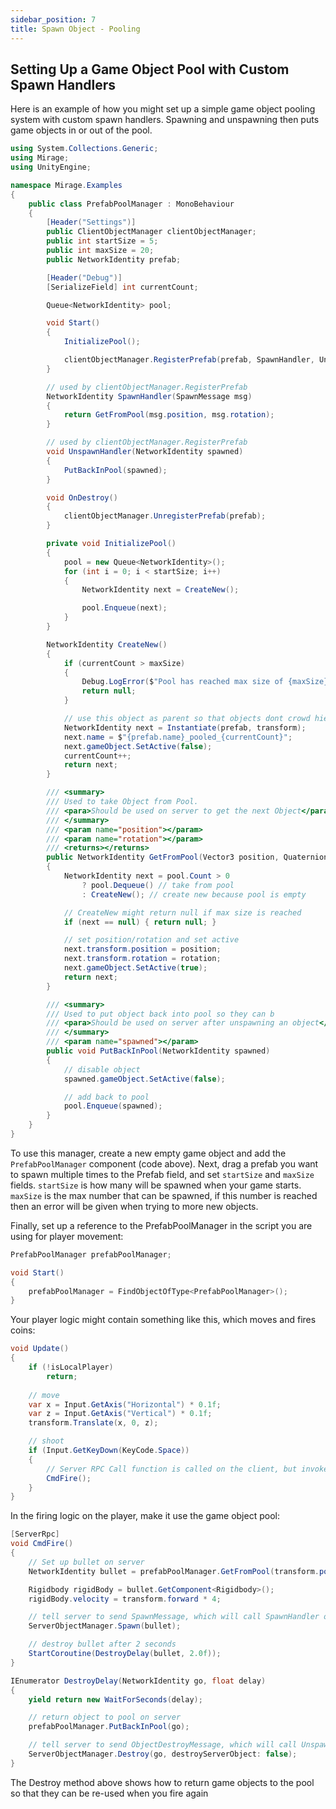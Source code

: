 ```yaml
---
sidebar_position: 7
title: Spawn Object - Pooling
---
```


## Setting Up a Game Object Pool with Custom Spawn Handlers

Here is an example of how you might set up a simple game object pooling system with custom spawn handlers. Spawning and unspawning then puts game objects in or out of the pool.

``` cs
using System.Collections.Generic;
using Mirage;
using UnityEngine;

namespace Mirage.Examples
{
    public class PrefabPoolManager : MonoBehaviour
    {
        [Header("Settings")]
        public ClientObjectManager clientObjectManager;
        public int startSize = 5;
        public int maxSize = 20;
        public NetworkIdentity prefab;

        [Header("Debug")]
        [SerializeField] int currentCount;

        Queue<NetworkIdentity> pool;

        void Start()
        {
            InitializePool();

            clientObjectManager.RegisterPrefab(prefab, SpawnHandler, UnspawnHandler);
        }

        // used by clientObjectManager.RegisterPrefab
        NetworkIdentity SpawnHandler(SpawnMessage msg)
        {
            return GetFromPool(msg.position, msg.rotation);
        }

        // used by clientObjectManager.RegisterPrefab
        void UnspawnHandler(NetworkIdentity spawned)
        {
            PutBackInPool(spawned);
        }

        void OnDestroy()
        {
            clientObjectManager.UnregisterPrefab(prefab);
        }

        private void InitializePool()
        {
            pool = new Queue<NetworkIdentity>();
            for (int i = 0; i < startSize; i++)
            {
                NetworkIdentity next = CreateNew();

                pool.Enqueue(next);
            }
        }

        NetworkIdentity CreateNew()
        {
            if (currentCount > maxSize)
            {
                Debug.LogError($"Pool has reached max size of {maxSize}");
                return null;
            }

            // use this object as parent so that objects dont crowd hierarchy
            NetworkIdentity next = Instantiate(prefab, transform);
            next.name = $"{prefab.name}_pooled_{currentCount}";
            next.gameObject.SetActive(false);
            currentCount++;
            return next;
        }

        /// <summary>
        /// Used to take Object from Pool.
        /// <para>Should be used on server to get the next Object</para>
        /// </summary>
        /// <param name="position"></param>
        /// <param name="rotation"></param>
        /// <returns></returns>
        public NetworkIdentity GetFromPool(Vector3 position, Quaternion rotation)
        {
            NetworkIdentity next = pool.Count > 0
                ? pool.Dequeue() // take from pool
                : CreateNew(); // create new because pool is empty

            // CreateNew might return null if max size is reached
            if (next == null) { return null; }

            // set position/rotation and set active
            next.transform.position = position;
            next.transform.rotation = rotation;
            next.gameObject.SetActive(true);
            return next;
        }

        /// <summary>
        /// Used to put object back into pool so they can b
        /// <para>Should be used on server after unspawning an object</para>
        /// </summary>
        /// <param name="spawned"></param>
        public void PutBackInPool(NetworkIdentity spawned)
        {
            // disable object
            spawned.gameObject.SetActive(false);

            // add back to pool
            pool.Enqueue(spawned);
        }
    }
}
```

To use this manager, create a new empty game object and add the `PrefabPoolManager` component (code above). Next, drag a prefab you want to spawn multiple times to the Prefab field, and set `startSize` and `maxSize` fields. `startSize` is how many will be spawned when your game starts. `maxSize` is the max number that can be spawned, if this number is reached then an error will be given when trying to more new objects.

Finally, set up a reference to the PrefabPoolManager in the script you are using for player movement:

``` cs
PrefabPoolManager prefabPoolManager;

void Start()
{
    prefabPoolManager = FindObjectOfType<PrefabPoolManager>();
}
```

Your player logic might contain something like this, which moves and fires coins:

``` cs
void Update()
{
    if (!isLocalPlayer)
        return;
    
    // move
    var x = Input.GetAxis("Horizontal") * 0.1f;
    var z = Input.GetAxis("Vertical") * 0.1f;
    transform.Translate(x, 0, z);

    // shoot
    if (Input.GetKeyDown(KeyCode.Space))
    {
        // Server RPC Call function is called on the client, but invoked on the server
        CmdFire();
    }
}
```

In the firing logic on the player, make it use the game object pool:

``` cs
[ServerRpc]
void CmdFire()
{
    // Set up bullet on server
    NetworkIdentity bullet = prefabPoolManager.GetFromPool(transform.position + transform.forward, Quaternion.identity);

    Rigidbody rigidBody = bullet.GetComponent<Rigidbody>();
    rigidBody.velocity = transform.forward * 4;

    // tell server to send SpawnMessage, which will call SpawnHandler on client
    ServerObjectManager.Spawn(bullet);

    // destroy bullet after 2 seconds
    StartCoroutine(DestroyDelay(bullet, 2.0f));
}

IEnumerator DestroyDelay(NetworkIdentity go, float delay)
{
    yield return new WaitForSeconds(delay);

    // return object to pool on server
    prefabPoolManager.PutBackInPool(go);

    // tell server to send ObjectDestroyMessage, which will call UnspawnHandler on client
    ServerObjectManager.Destroy(go, destroyServerObject: false);
}
```

The Destroy method above shows how to return game objects to the pool so that they can be re-used when you fire again
